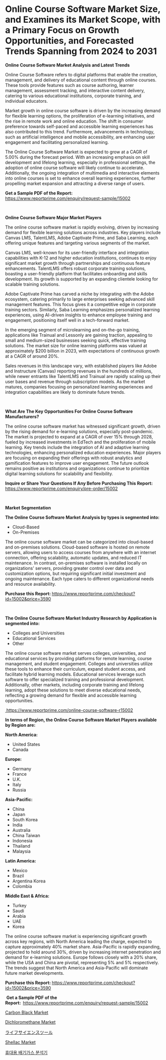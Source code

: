 <p><h1>Online Course Software Market Size, and Examines its Market Scope, with a Primary Focus on Growth Opportunities, and Forecasted Trends Spanning from 2024 to 2031</h1></p><p><strong>Online Course Software Market Analysis and Latest Trends</strong></p>
<p><p>Online Course Software refers to digital platforms that enable the creation, management, and delivery of educational content through online courses. These tools provide features such as course authoring, learner management, assessment tracking, and interactive content delivery, catering to various educational institutions, corporate training, and individual educators.</p><p>Market growth in online course software is driven by the increasing demand for flexible learning options, the proliferation of e-learning initiatives, and the rise in remote work and online education. The shift in consumer preference towards self-paced and accessible learning experiences has also contributed to this trend. Furthermore, advancements in technology, such as artificial intelligence and mobile accessibility, are enhancing user engagement and facilitating personalized learning.</p><p>The Online Course Software Market is expected to grow at a CAGR of 5.00% during the forecast period. With an increasing emphasis on skill development and lifelong learning, especially in professional settings, the adoption of online course software will likely continue to accelerate. Additionally, the ongoing integration of multimedia and interactive elements into online courses is set to enhance overall learning experiences, further propelling market expansion and attracting a diverse range of users.</p></p>
<p><strong>Get a Sample PDF of the Report:&nbsp;</strong> <a href="https://www.reportprime.com/enquiry/request-sample/15002">https://www.reportprime.com/enquiry/request-sample/15002</a></p>
<p>&nbsp;</p>
<p><strong>Online Course Software Major Market Players</strong></p>
<p><p>The online course software market is rapidly evolving, driven by increasing demand for flexible learning solutions across industries. Key players include Canvas LMS, TalentLMS, Adobe Captivate Prime, and Saba Learning, each offering unique features and targeting various segments of the market.</p><p>Canvas LMS, well-known for its user-friendly interface and integration capabilities with K-12 and higher education institutions, continues to enjoy significant market growth through partnerships and continuous feature enhancements. TalentLMS offers robust corporate training solutions, boasting a user-friendly platform that facilitates onboarding and skills development. Its growth is supported by an expanding clientele looking for scalable training solutions.</p><p>Adobe Captivate Prime has carved a niche by integrating with the Adobe ecosystem, catering primarily to large enterprises seeking advanced skill management features. This focus gives it a competitive edge in corporate training sectors. Similarly, Saba Learning emphasizes personalized learning experiences, using AI-driven insights to enhance employee training and engagement, positioning itself well in a tech-forward market.</p><p>In the emerging segment of microlearning and on-the-go training, applications like Trainual and Lessonly are gaining traction, appealing to small and medium-sized businesses seeking quick, effective training solutions. The market size for online learning platforms was valued at approximately $200 billion in 2023, with expectations of continuous growth at a CAGR of around 20%.</p><p>Sales revenues in this landscape vary, with established players like Adobe and Instructure (Canvas) reporting revenues in the hundreds of millions, while newer entrants like TalentLMS and Trainual are rapidly scaling up their user bases and revenue through subscription models. As the market matures, companies focusing on personalized learning experiences and integration capabilities are likely to dominate future trends.</p></p>
<p>&nbsp;</p>
<p><strong>What Are The Key Opportunities For Online Course Software Manufacturers?</strong></p>
<p><p>The online course software market has witnessed significant growth, driven by the rising demand for e-learning solutions, especially post-pandemic. The market is projected to expand at a CAGR of over 15% through 2028, fueled by increased investments in EdTech and the proliferation of mobile learning. Key trends include the integration of AI and adaptive learning technologies, enhancing personalized education experiences. Major players are focusing on expanding their offerings with robust analytics and gamification features to improve user engagement. The future outlook remains positive as institutions and organizations continue to prioritize digital learning solutions for scalability and flexibility.</p></p>
<p><strong>Inquire or Share Your Questions If Any Before Purchasing This Report:</strong> <a href="https://www.reportprime.com/enquiry/pre-order/15002">https://www.reportprime.com/enquiry/pre-order/15002</a></p>
<p>&nbsp;</p>
<p><strong>Market Segmentation</strong></p>
<p><strong>The Online Course Software Market Analysis by types is segmented into:</strong></p>
<p><ul><li>Cloud-Based</li><li>On-Premises</li></ul></p>
<p><p>The online course software market can be categorized into cloud-based and on-premises solutions. Cloud-based software is hosted on remote servers, allowing users to access courses from anywhere with an internet connection, offering scalability, automatic updates, and reduced IT maintenance. In contrast, on-premises software is installed locally on organizations' servers, providing greater control over data and customization options, but requiring significant initial investment and ongoing maintenance. Each type caters to different organizational needs and resource availability.</p></p>
<p><strong>Purchase this Report:&nbsp;</strong><a href="https://www.reportprime.com/checkout?id=15002&price=3590">https://www.reportprime.com/checkout?id=15002&price=3590</a></p>
<p>&nbsp;</p>
<p><strong>The Online Course Software Market Industry Research by Application is segmented into:</strong></p>
<p><ul><li>Colleges and Universities</li><li>Educational Services</li><li>Other</li></ul></p>
<p><p>The online course software market serves colleges, universities, and educational services by providing platforms for remote learning, course management, and student engagement. Colleges and universities utilize these tools to enhance their curriculum, expand student access, and facilitate hybrid learning models. Educational services leverage such software to offer specialized training and professional development. Additionally, other markets, including corporate training and lifelong learning, adopt these solutions to meet diverse educational needs, reflecting a growing demand for flexible and accessible learning opportunities.</p></p>
<p><a href="https://www.reportprime.com/online-course-software-r15002">&nbsp;https://www.reportprime.com/online-course-software-r15002</a></p>
<p><strong>In terms of Region, the Online Course Software Market Players available by Region are:</strong></p>
<p>
    <p> <strong> North America: </strong>
        <ul>
            <li>United States</li>
            <li>Canada</li>
        </ul>
        </p> 
    <p> <strong> Europe: </strong>
        <ul>
            <li>Germany</li>
            <li>France</li>
            <li>U.K.</li>
            <li>Italy</li>
            <li>Russia</li>
        </ul>
        </p> 
    <p> <strong> Asia-Pacific: </strong>
        <ul>
            <li>China</li>
            <li>Japan</li>
            <li>South Korea</li>
            <li>India</li>
            <li>Australia</li>
            <li>China Taiwan</li>
            <li>Indonesia</li>
            <li>Thailand</li>
            <li>Malaysia</li>
        </ul>
        </p> 
    <p> <strong> Latin America: </strong>
        <ul>
            <li>Mexico</li>
            <li>Brazil</li>
            <li>Argentina Korea</li>
            <li>Colombia</li>
        </ul>
        </p> 
    <p> <strong> Middle East & Africa: </strong>
        <ul>
            <li>Turkey</li>
            <li>Saudi</li>
            <li>Arabia</li>
            <li>UAE</li>
            <li>Korea</li>
        </ul>
    </p>
    </p>
<p><p>The online course software market is experiencing significant growth across key regions, with North America leading the charge, expected to capture approximately 40% market share. Asia-Pacific is rapidly expanding, projected to hold around 30%, driven by increasing internet penetration and demand for e-learning solutions. Europe follows closely with a 20% share, while the USA and China are pivotal, representing 5% and 5% respectively. The trends suggest that North America and Asia-Pacific will dominate future market developments.</p></p>
<p><strong>Purchase this Report: </strong><a href="https://www.reportprime.com/checkout?id=15002&price=3590">https://www.reportprime.com/checkout?id=15002&price=3590</a></p>
<p>&nbsp;<strong>Get a Sample PDF of the Report:&nbsp;&nbsp;</strong><a href="https://www.reportprime.com/enquiry/request-sample/15002">https://www.reportprime.com/enquiry/request-sample/15002</a></p>
<p><strong></strong></p>
<p><p><a href="https://medium.com/@neilrogers69/global-carbon-black-market-analysis-trends-forecasts-and-growth-opportunities-2024-2031-in-196-e231c7a8bb61">Carbon Black Market</a></p><p><a href="https://medium.com/@neilrogers69/the-dichloromethane-market-is-anticipated-to-experience-significant-growth-with-a-projected-cagr-982512f28be2">Dichloromethane Market</a></p><p><a href="https://medium.com/@adfwe254/life-science-tool-market-%E3%81%AE%E3%82%B0%E3%83%AD%E3%83%BC%E3%83%90%E3%83%AB%E5%B8%82%E5%A0%B4%E6%A6%82%E8%A6%81%E3%81%AF-%E4%B8%96%E7%95%8C%E3%81%8A%E3%82%88%E3%81%B3%E4%B8%BB%E8%A6%81%E5%B8%82%E5%A0%B4%E3%81%AB%E3%81%8A%E3%81%91%E3%82%8B%E6%A5%AD%E7%95%8C%E3%81%AB%E5%BD%B1%E9%9F%BF%E3%82%92%E4%B8%8E%E3%81%88%E3%82%8B%E4%B8%BB%E8%A6%81%E3%81%AA%E3%83%88%E3%83%AC%E3%83%B3%E3%83%89%E3%81%AB%E3%81%A4%E3%81%84%E3%81%A6-%E7%8B%AC%E8%87%AA%E3%81%AE%E8%A6%96%E7%82%B9%E3%82%92%E6%8F%90%E4%BE%9B%E3%81%97%E3%81%BE%E3%81%99-1d9725671599">ライフサイエンスツール</a></p><p><a href="https://www.linkedin.com/pulse/global-shellac-market-landscape-future-trends-strategic-forecast-2qjff?trackingId=%2Fuj3NhbgTJCXZC0EIrnKHQ%3D%3D">Shellac Market</a></p><p><a href="https://medium.com/@dewayneber2023/%EC%A0%84-%EC%84%B8%EA%B3%84-%ED%9C%B4%EB%8C%80%EC%9A%A9-%EB%B0%B0%EC%B6%9C-%EB%B6%84%EC%84%9D%EA%B8%B0-%EC%8B%9C%EC%9E%A5%EC%9D%98-%EB%AF%B8%EB%9E%98-%EB%8F%99%ED%96%A5-2024%EB%85%84%EB%B6%80%ED%84%B0-2031%EB%85%84%EA%B9%8C%EC%A7%80%EC%9D%98-%EC%8B%9C%EC%9E%A5-%ED%86%B5%EC%B0%B0%EB%A0%A5-%EB%B0%8F-%EB%B6%84%EC%84%9D-111%ED%8E%98%EC%9D%B4%EC%A7%80-9c22e8b3d51c">휴대용 배기가스 분석기</a></p></p>